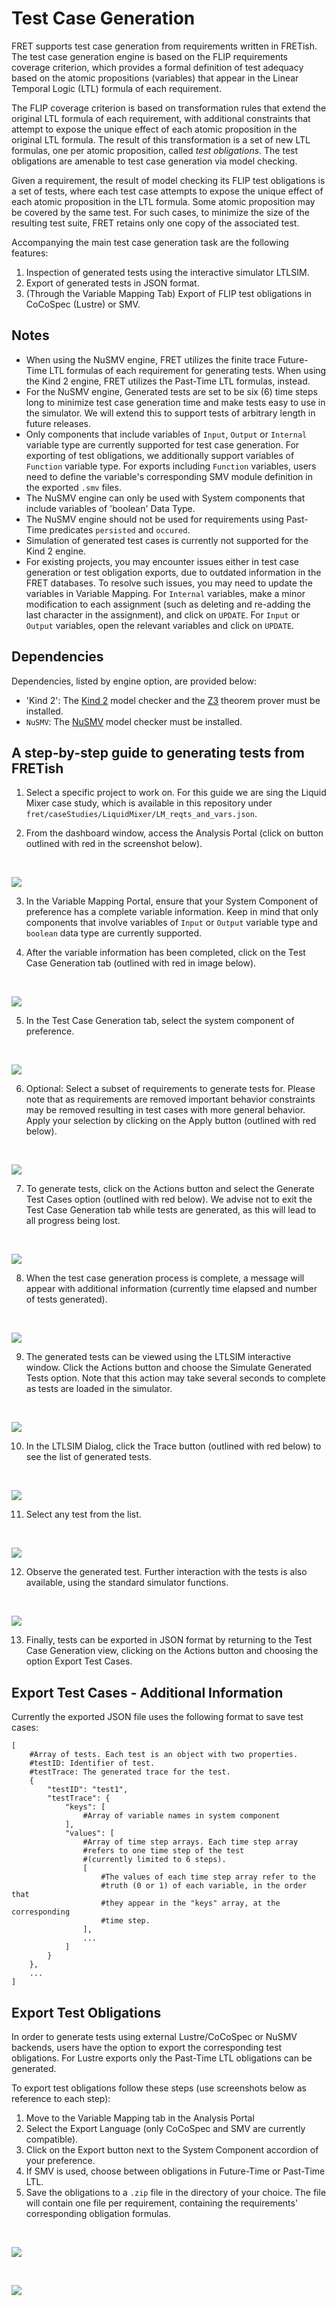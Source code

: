 # Test Case Generation

FRET supports test case generation from requirements written in FRETish. The test case generation engine is based on the FLIP requirements coverage criterion, which provides a formal definition of test adequacy based on the atomic propositions (variables) that appear in the Linear Temporal Logic (LTL) formula of each requirement.

The FLIP coverage criterion is based on transformation rules that extend the original LTL formula of each requirement, with additional constraints that attempt to expose the unique effect of each atomic proposition in the original LTL formula. The result of this transformation is a set of new LTL formulas, one per atomic proposition, called *test obligations*. The test obligations are amenable to test case generation via model checking.

Given a requirement, the result of model checking its FLIP test obligations is a set of tests, where each test case attempts to expose the unique effect of each atomic proposition in the LTL formula. Some atomic proposition may be covered by the same test. For such cases, to minimize the size of the resulting test suite, FRET retains only one copy of the associated test.

Accompanying the main test case generation task are the following features:

1. Inspection of generated tests using the interactive simulator LTLSIM.
2. Export of generated tests in JSON format.
3. (Through the Variable Mapping Tab) Export of FLIP test obligations in CoCoSpec (Lustre) or SMV.

## Notes

- When using the NuSMV engine, FRET utilizes the finite trace Future-Time LTL formulas of each requirement for generating tests. When using the Kind 2 engine, FRET utilizes the Past-Time LTL formulas, instead.
- For the NuSMV engine, Generated tests are set to be six (6) time steps long to minimize test case generation time and make tests easy to use in the simulator. We will extend this to support tests of arbitrary length in future releases.
- Only components that include variables of `Input`, `Output` or `Internal` variable type are currently supported for test case generation. For exporting of test obligations, we additionally support variables of `Function` variable type. For exports including `Function` variables, users need to define the variable's corresponding SMV module definition in the exported `.smv` files.
- The NuSMV engine can only be used with System components that include variables of 'boolean' Data Type.
- The NuSMV engine should not be used for requirements using Past-Time predicates `persisted` and `occured`.
- Simulation of generated test cases is currently not supported for the Kind 2 engine.
- For existing projects, you may encounter issues either in test case generation or test obligation exports, due to outdated information in the FRET databases. To resolve such issues, you may need to update the  variables in Variable Mapping. For `Internal` variables, make a minor modification to each assignment (such as deleting and re-adding the last character in the assignment), and click on `UPDATE`. For `Input` or `Output` variables, open the relevant variables and click on `UPDATE`.

## Dependencies

Dependencies, listed by engine option, are provided below:

- 'Kind 2': The [Kind 2](https://kind2-mc.github.io/kind2/)  model checker and the [Z3](https://github.com/Z3Prover/z3)  theorem prover must be installed.
- `NuSMV`: The [NuSMV](https://nusmv.fbk.eu/) model checker must be installed.

## A step-by-step guide to generating tests from FRETish

1. Select a specific project to work on. For this guide we are sing the Liquid Mixer case study, which is available in this repository under `fret/caseStudies/LiquidMixer/LM_reqts_and_vars.json`.

2. From the dashboard window, access the Analysis Portal (click on button outlined with red in the screenshot below).

&nbsp;&nbsp;&nbsp;&nbsp;

<img src="../screen_shots/TestCaseGen_AnalysisTab.png">

3. In the Variable Mapping Portal, ensure that your System Component of preference has a complete variable information. Keep in mind that only components that involve variables of `Input` or `Output` variable type and `boolean` data type are currently supported.

4. After the variable information has been completed, click on the Test Case Generation tab (outlined with red in image below).

&nbsp;&nbsp;&nbsp;&nbsp;

<img src="../screen_shots/TestCaseGen_VarMapComplete.png">


5. In the Test Case Generation tab, select the system component of preference.

&nbsp;&nbsp;&nbsp;&nbsp;

<img src="../screen_shots/TestCaseGen_SelectComponent.png">

6. Optional: Select a subset of requirements to generate tests for. Please note that as requirements are removed important behavior constraints may be removed resulting in test cases with more general behavior. Apply your selection by clicking on the Apply button (outlined with red below).

&nbsp;&nbsp;&nbsp;&nbsp;

<img src="../screen_shots/TestCaseGen_SelectReqs.png">

7. To generate tests, click on the Actions button and select the Generate Test Cases option (outlined with red below). We advise not to exit the Test Case Generation tab while tests are generated, as this will lead to all progress being lost.

&nbsp;&nbsp;&nbsp;&nbsp;

<img src="../screen_shots/TestCaseGen_GenTests.png">

8. When the test case generation process is complete, a message will appear with additional information (currently time elapsed and number of tests generated).

&nbsp;&nbsp;&nbsp;&nbsp;

<img src="../screen_shots/TestCaseGen_Success.png">

9. The generated tests can be viewed using the LTLSIM interactive window. Click the Actions button and choose the Simulate Generated Tests option. Note that this action may take several seconds to complete as tests are loaded in the simulator.

&nbsp;&nbsp;&nbsp;&nbsp;

<img src="../screen_shots/TestCaseGen_Simulate.png">

10. In the LTLSIM Dialog, click the Trace button (outlined with red below) to see the list of generated tests.

&nbsp;&nbsp;&nbsp;&nbsp;

<img src="../screen_shots/TestCaseGen_LTLSIM_Trace.png">

11. Select any test from the list.

&nbsp;&nbsp;&nbsp;&nbsp;

<img src="../screen_shots/TestCaseGen_LTLSIM_SelectTrace.png">

12. Observe the generated test. Further interaction with the tests is also available, using the standard simulator functions.

&nbsp;&nbsp;&nbsp;&nbsp;

<img src="../screen_shots/TestCaseGen_LTLSIM_ObserveTrace.png">

13. Finally, tests can be exported in JSON format by returning to the Test Case Generation view, clicking on the Actions button and choosing the option Export Test Cases.


## Export Test Cases - Additional Information

Currently the exported JSON file uses the following format to save test cases:

```
[
    #Array of tests. Each test is an object with two properties.
    #testID: Identifier of test.
    #testTrace: The generated trace for the test.
    {
        "testID": "test1",
        "testTrace": {
            "keys": [
                #Array of variable names in system component                
            ],
            "values": [
                #Array of time step arrays. Each time step array 
                #refers to one time step of the test 
                #(currently limited to 6 steps).                
                [
                    #The values of each time step array refer to the
                    #truth (0 or 1) of each variable, in the order that
                    #they appear in the "keys" array, at the corresponding
                    #time step.
                ],
                ...
            ]
        }
    },
    ...
]
```

## Export Test Obligations

In order to generate tests using external Lustre/CoCoSpec or NuSMV backends, users have the option to export the corresponding test obligations. For Lustre exports only the Past-Time LTL obligations can be generated.

To export test obligations follow these steps (use screenshots below as reference to each step):

1. Move to the Variable Mapping tab in the Analysis Portal
2. Select the Export Language (only CoCoSpec and SMV are currently compatible).
3. Click on the Export button next to the System Component accordion of your preference.
4. If SMV is used, choose between obligations in Future-Time or Past-Time LTL.
5. Save the obligations to a `.zip` file in the directory of your choice. The file will contain one file per requirement, containing the requirements' corresponding obligation formulas.

&nbsp;&nbsp;&nbsp;&nbsp;

<img src="../screen_shots/TestCaseGen_ExportTestObligations.png">

&nbsp;&nbsp;&nbsp;&nbsp;

<img src="../screen_shots/TestCaseGen_ExportTestObligation_Options.png">
